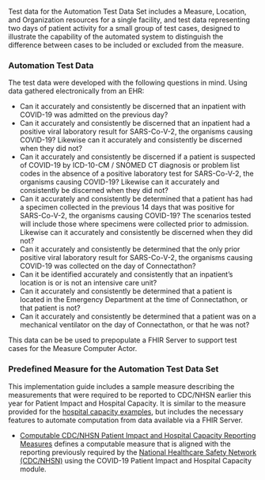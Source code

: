 Test data for the Automation Test Data Set includes a Measure, Location, and Organization resources for
a single facility, and test data representing two days of patient activity for a small group of test
cases, designed to illustrate the capability of the automated system to distinguish the difference
between cases to be included or excluded from the measure.

### Automation Test Data

The test data were developed with the following questions in mind. Using data gathered electronically from an EHR:

* Can it accurately and consistently be discerned that an inpatient with COVID-19 was admitted on the previous day?
* Can it accurately and consistently be discerned that an inpatient had a positive viral laboratory result for SARS-Co-V-2, the organisms causing COVID-19? Likewise can it accurately and consistently be discerned when they did not?
* Can it accurately and consistently be discerned if a patient is suspected of COVID-19 by ICD-10-CM / SNOMED CT diagnosis or problem list codes in the absence of a positive laboratory test for SARS-Co-V-2, the organisms causing COVID-19? Likewise can it accurately and consistently be discerned when they did not?
* Can it accurately and consistently be determined that a patient has had a specimen collected in the previous 14 days that was positive for SARS-Co-V-2, the organisms causing COVID-19? The scenarios tested will include those where specimens were collected prior to admission. Likewise can it accurately and consistently be discerned when they did not?
* Can it accurately and consistently be determined that the only prior positive viral laboratory result for SARS-Co-V-2, the organisms causing COVID-19 was collected on the day of Connectathon?
* Can it be identified accurately and consistently that an inpatient’s location is or is not an intensive care unit?
* Can it accurately and consistently be determined that a patient is located in the Emergency Department at the time of Connectathon, or that patient is not?
* Can it accurately and consistently be determined that a patient was on a mechanical ventilator on the day of Connectathon, or that he was not?

This data can be be used to prepopulate a FHIR Server to support test cases for the Measure Computer Actor.

### Predefined Measure for the Automation Test Data Set
This implementation guide includes a sample measure describing the measurements that were required to be reported
to CDC/NHSN earlier this year for Patient Impact and Hospital Capacity.  It is similar to the measure provided
for the [hospital capacity examples](hospital_capacity_examples.html), but includes the necessary features to
automate computation from data available via a FHIR Server.

* [Computable CDC/NHSN Patient Impact and Hospital Capacity Reporting Measures](Measure-ComputableCDCPatientImpactAndHospitalCapacity.html)
  defines a computable measure that is aligned with the reporting previously required by the
  [National Healthcare Safety Network (CDC/NHSN)](https://www.cdc.gov/nhsn/index.html) using the COVID-19 Patient Impact and
  Hospital Capacity module.
